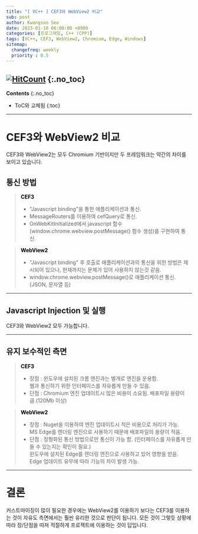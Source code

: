 ```yaml
---
title: "[ VC++ ] CEF3와 WebView2 비교" 
sub: post
author: Kwangsoo Seo
date: 2023-01-18 06:00:00 +0900
categories: [프로그래밍, C++ (CPP)]
tags: [VC++, CEF3, WebView2, Chromium, Edge, Windows]
sitemap:
  changefreq: weekly
  priority : 0.5
---
```

[![HitCount](https://hits.dwyl.com/MonosLab/post22.svg?style=flat-square&show=unique)](http://hits.dwyl.com/MonosLab/post22)
{:.no_toc}
---
**Contents**
{:.no_toc}

* ToC와 교체됨
{:toc}  

---  
# CEF3와 WebView2 비교   

CEF3와 WebView2는 모두 Chromium 기반이지만 두 프레임워크는 약간의 차이를 보이고 있습니다.

## 통신 방법

> **<span style="color:black">CEF3</span>**    
> * "Javascript binding"을 통한 애플리케이션과 통신.   
> * MessageRouters를 이용하여 cefQuery로 통신.   
> * OnWebKitInitialized에서 javascript 함수(window.chrome.webview.postMessage() 함수 생성)를 구현하여 통신.   

> **<span style="color:black">WebView2</span>**   
> * "Javascript binding" 후 호출로 애플리케이션과의 통신을 위한 방법은 제시되어 있으나, 현재까지는 문제가 있어 사용하지 않는것 같음.   
> * window.chrome.webview.postMessage()로 애플리케이션 통신.(JSON, 문자열 등)

---

## Javascript Injection 및 실행   

CEF3와 WebView2 모두 가능합니다.

---

## 유지 보수적인 측면   

> **<span style="color:black">CEF3</span>**    
> * 장점 : 윈도우에 설치된 크롬 엔진과는 별개로 엔진을 운용함.<br>웹과 통신하기 위한 인터페이스를 자유롭게 만들 수 있음.   
> * 단점 : Chromium 엔진 업데이트시 많은 비용이 소요됨. 배포파일 용량이 큼.(120Mb 이상)   

> **<span style="color:black">WebView2</span>**   
> * 장점 : Nuget을 이용하여 엔진 업데이트시 적은 비용으로 처리가 가능.<br>MS Edge를 렌더링 엔진으로 사용하기 때문에 배포파일의 용량이 적음.    
> * 단점 : 정형화된 통신 방법으로만 통신이 가능 함. (인터페이스를 자유롭게 만들 수 있는지는 확인이 필요.)<br>윈도우에 설치된 Edge를 렌더링 엔진으로 사용하고 있어 영향을 받음.<br>Edge 업데이트 유무에 따라 기능의 차이 발생 가능.   

---

# 결론   
커스트마이징이 많이 필요한 경우에는 WebView2를 이용하기 보다는 CEF3를 이용하는 것이 자유도 측면에서는 훨씬 유리한 것으로 판단이 됩니다. 모든 것이 그렇듯 상황에 따라 장/단점을 따져 적절하게 프로젝트에 이용하는 것이 답입니다.
